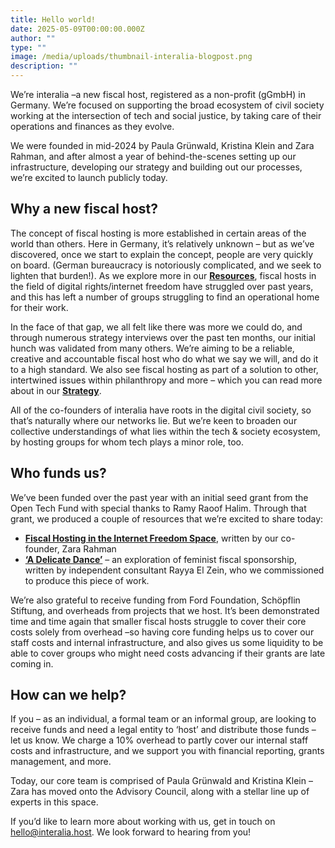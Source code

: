 ```yaml
---
title: Hello world!
date: 2025-05-09T00:00:00.000Z
author: ""
type: ""
image: /media/uploads/thumbnail-interalia-blogpost.png
description: ""
---
```

We’re interalia –a new fiscal host, registered as a non-profit (gGmbH) in Germany. We’re focused on supporting the broad ecosystem of civil society working at the intersection of tech and social justice, by taking care of their operations and finances as they evolve. 

We were founded in mid-2024 by Paula Grünwald, Kristina Klein and Zara Rahman, and after almost a year of behind-the-scenes setting up our infrastructure, developing our strategy and building out our processes, we’re excited to launch publicly today. 

## Why a new fiscal host?

The concept of fiscal hosting is more established in certain areas of the world than others. Here in Germany, it’s relatively unknown – but as we’ve discovered, once we start to explain the concept, people are very quickly on board. (German bureaucracy is notoriously complicated, and we seek to lighten that burden!). As we explore more in our **[Resources](https://interalia.host/de/resources/)**, fiscal hosts in the field of digital rights/internet freedom have struggled over past years, and this has left a number of groups struggling to find an operational home for their work.

In the face of that gap, we all felt like there was more we could do, and through numerous strategy interviews over the past ten months, our initial hunch was validated from many others. We’re aiming to be a reliable, creative and accountable fiscal host who do what we say we will, and do it to a high standard. We also see fiscal hosting as part of a solution to other, intertwined issues within philanthropy and more – which you can read more about in our **[Strategy](https://interalia.host/de/reports/interalia-strategy/)**. 

All of the co-founders of interalia have roots in the digital civil society, so that’s naturally where our networks lie. But we’re keen to broaden our collective understandings of what lies within the tech & society ecosystem, by hosting groups for whom tech plays a minor role, too. 

## Who funds us?

We’ve been funded over the past year with an initial seed grant from the Open Tech Fund with special thanks to Ramy Raoof Halim. Through that grant, we produced a couple of resources that we’re excited to share today: 

* **[Fiscal Hosting in the Internet Freedom Space](https://interalia.host/media/uploads/fiscal-hosting-in-the-internet-freedom-space.pdf)**, written by our co-founder, Zara Rahman 
* **[](<>)[‘A Delicate Dance’](https://interalia.host/media/uploads/a-delicate-dance_exploring-feminist-fiscal-sponsorship.pdf)** – an exploration of feminist fiscal sponsorship, written by independent consultant Rayya El Zein, who we commissioned to produce this piece of work. 

We’re also grateful to receive funding from Ford Foundation, Schöpflin Stiftung, and overheads from projects that we host. It’s been demonstrated time and time again that smaller fiscal hosts struggle to cover their core costs solely from overhead –so having core funding helps us to cover our staff costs and internal infrastructure, and also gives us some liquidity to be able to cover groups who might need costs advancing if their grants are late coming in. 

## How can we help?

If you – as an individual, a formal team or an informal group, are looking to receive funds and need a legal entity to ‘host’ and distribute those funds – let us know. We charge a 10% overhead to partly cover our internal staff costs and infrastructure, and we support you with financial reporting, grants management, and more. 

Today, our core team is comprised of Paula Grünwald and Kristina Klein – Zara has moved onto the Advisory Council, along with a stellar line up of experts in this space.

If you’d like to learn more about working with us, get in touch on [hello@interalia.host](mailtohello@interalia.host). We look forward to hearing from you!
